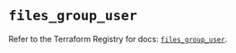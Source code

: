 # `files_group_user`

Refer to the Terraform Registry for docs: [`files_group_user`](https://registry.terraform.io/providers/files-com/files/0.1.365/docs/resources/group_user).
